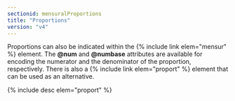 ```yaml
---
sectionid: mensuralProportions
title: "Proportions"
version: "v4"
---
```


Proportions can also be indicated within the {% include link elem="mensur" %} element. The **@num** and **@numbase** attributes are available for encoding the numerator and the denominator of the proportion, respectively. There is also a {% include link elem="proport" %} element that can be used as an alternative.

{% include desc elem="proport" %}
